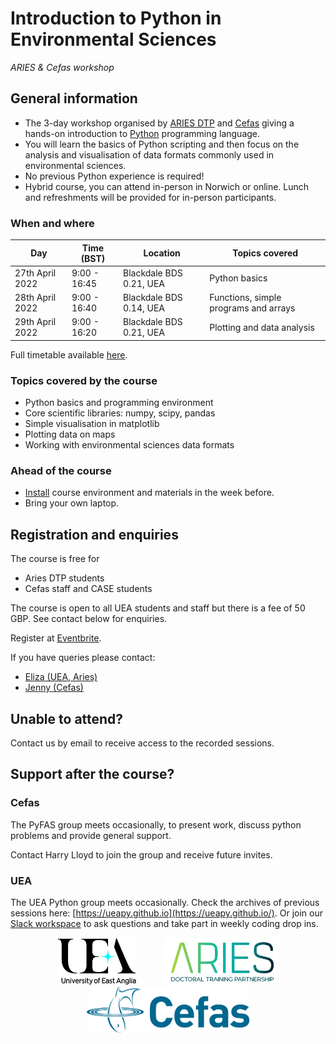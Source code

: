 # Introduction to Python in Environmental Sciences
*ARIES & Cefas workshop*

## General information


* The 3-day workshop organised by [ARIES DTP](https://www.aries-dtp.ac.uk/) and [Cefas](http://www.cefas.co.uk/) giving a hands-on introduction to [Python](http://www.python.org/) programming language.
* You will learn the basics of Python scripting and then focus on the analysis and visualisation of data formats commonly used in environmental sciences.
* No previous Python experience is required!
* Hybrid course, you can attend in-person in Norwich or online. Lunch and refreshments will be provided for in-person participants.

### When and where

| Day | Time (BST) | Location | Topics covered |
|-----|----------|-------|----------|
| 27th April 2022 | 9:00 - 16:45 | Blackdale BDS 0.21, UEA | Python basics |
| 28th April 2022 | 9:00 - 16:40 | Blackdale BDS 0.14, UEA | Functions, simple programs and arrays |
| 29th April 2022 | 9:00 - 16:20 | Blackdale BDS 0.21, UEA |  Plotting and data analysis |

Full timetable available [here](programme.md).

### Topics covered by the course
* Python basics and programming environment
* Core scientific libraries: numpy, scipy, pandas
* Simple visualisation in matplotlib
* Plotting data on maps
* Working with environmental sciences data formats

### Ahead of the course 

* [Install](installation.md) course environment and materials in the week before.
* Bring your own laptop.


## Registration and enquiries

The course is free for 

* Aries DTP students
* Cefas staff and CASE students

The course is open to all UEA students and staff but there is a fee of 50 GBP. See contact below for enquiries.


Register at [Eventbrite](https://www.eventbrite.co.uk/e/introduction-to-python-in-environmental-sciences-2022-tickets-311667936187).

If you have queries please contact:

* [Eliza (UEA, Aries)](mailto:e.karlowska@uea.ac.uk)
* [Jenny (Cefas)](mailto:jennifer.graham@cefas.co.uk)


## Unable to attend?

Contact us by email to receive access to the recorded sessions. 

## Support after the course? 

### Cefas
The PyFAS group meets occasionally, to present work, discuss python problems and provide general support. 

Contact Harry Lloyd to join the group and receive future invites.

### UEA
The UEA Python group meets occasionally. Check the archives of previous sessions here: [https://ueapy.github.io](https://ueapy.github.io/). Or join our [Slack workspace](https://uea-python.slack.com/) to ask questions and take part in weekly coding drop ins.

<center>
<a href="http://www.uea.ac.uk"><img src="flyer/uealogo.png" title="University of East Anglia" style="height:75px;" hspace="20"></a>
<a href="https://www.aries-dtp.ac.uk/"><img src="flyer/aries_logo.png" title="Aries DTP" style="height:75px;" hspace="20"></a>
<a href="http://www.cefas.co.uk"><img src="flyer/cefas_logo.png" title="Cefas" style="height:75px;" hspace="20"></a>
</center>
